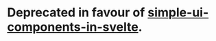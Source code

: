 # Deprecated in favour of [simple-ui-components-in-svelte](https://github.com/tborychowski/simple-ui-components-in-svelte).
